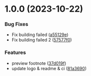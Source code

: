 # 1.0.0 (2023-10-22)


### Bug Fixes

* Fix building failed ([a55129e](https://github.com/b-yp/logseq-preview-footnote/commit/a55129e7e33444a70a36bfb277319f937e1d105b))
* Fix building failed 2 ([57577f0](https://github.com/b-yp/logseq-preview-footnote/commit/57577f09bacd75c7124c829a655e4be829c4b083))


### Features

* preview footnote ([37d019f](https://github.com/b-yp/logseq-preview-footnote/commit/37d019fa45519fe9c23f40e463ec580dbce5f9fa))
* update logo & readme & ci ([81a3690](https://github.com/b-yp/logseq-preview-footnote/commit/81a369015328a596e18d353682d99552ffb480a4))
